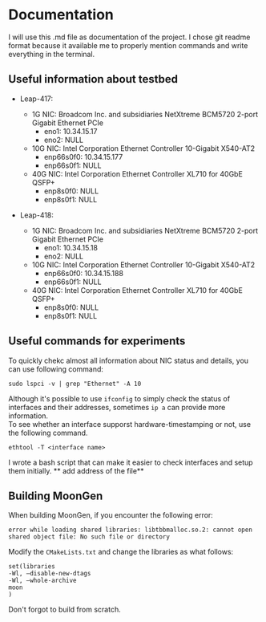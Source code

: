 # Documentation
I will use this .md file as documentation of the project. I chose git readme format because it available me to properly mention commands and write everything in the terminal.
## Useful information about testbed
* Leap-417: 
  * 1G NIC: Broadcom Inc. and subsidiaries NetXtreme BCM5720 2-port Gigabit Ethernet PCIe
    * eno1: 10.34.15.17
    * eno2: NULL
  * 10G NIC: Intel Corporation Ethernet Controller 10-Gigabit X540-AT2 
    * enp66s0f0: 10.34.15.177
    * enp66s0f1: NULL
  * 40G NIC: Intel Corporation Ethernet Controller XL710 for 40GbE QSFP+
    * enp8s0f0: NULL
    * enp8s0f1: NULL

* Leap-418:
  * 1G NIC: Broadcom Inc. and subsidiaries NetXtreme BCM5720 2-port Gigabit Ethernet PCIe
    * eno1: 10.34.15.18
    * eno2: NULL
  * 10G NIC: Intel Corporation Ethernet Controller 10-Gigabit X540-AT2 
    * enp66s0f0: 10.34.15.188
    * enp66s0f1: NULL
  * 40G NIC: Intel Corporation Ethernet Controller XL710 for 40GbE QSFP+
    * enp8s0f0: NULL
    * enp8s0f1: NULL
## Useful commands for experiments
To quickly chekc almost all information about NIC status and details, you can use following command:
```
sudo lspci -v | grep "Ethernet" -A 10
```
Although it's possible to use `` ifconfig `` to simply check the status of interfaces and their addresses, sometimes ``ip a`` can provide more information.\
To see whether an interface supporst hardware-timestamping or not, use the following command.
```
ethtool -T <interface name>
```
I wrote a bash script that can make it easier to check interfaces and setup them initially. ** add address of the file**

## Building MoonGen
When building MoonGen, if you encounter the following error:
```
error while loading shared libraries: libtbbmalloc.so.2: cannot open shared object file: No such file or directory
```
Modify the `` CMakeLists.txt `` and change the libraries as what follows:
```
set(libraries
-Wl, –disable-new-dtags
-Wl, –whole-archive
moon
)
```
Don't forgot to build from scratch.
